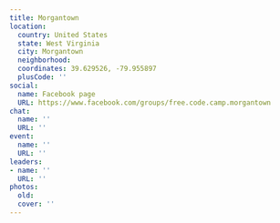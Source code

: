```yaml
---
title: Morgantown
location:
  country: United States
  state: West Virginia
  city: Morgantown
  neighborhood: 
  coordinates: 39.629526, -79.955897
  plusCode: ''
social:
  name: Facebook page
  URL: https://www.facebook.com/groups/free.code.camp.morgantown
chat:
  name: ''
  URL: ''
event:
  name: ''
  URL: ''
leaders:
- name: ''
  URL: ''
photos:
  old: 
  cover: ''
---
```

